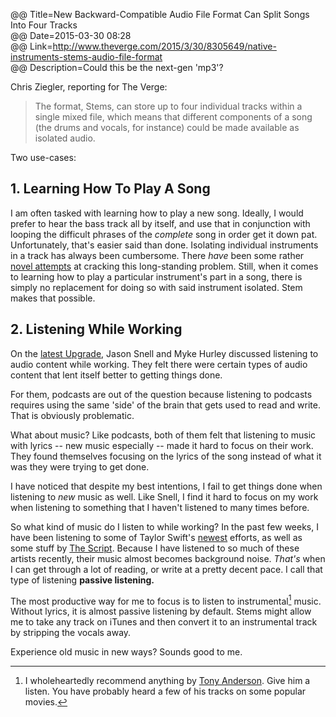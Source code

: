 @@ Title=New Backward-Compatible Audio File Format Can Split Songs Into Four Tracks  
@@ Date=2015-03-30 08:28   
@@ Link=http://www.theverge.com/2015/3/30/8305649/native-instruments-stems-audio-file-format  
@@ Description=Could this be the next-gen 'mp3'?  

Chris Ziegler, reporting for The Verge:
>The format, Stems, can store up to four individual tracks within a single mixed file, which means that different components of a song (the drums and vocals, for instance) could be made available as isolated audio.

Two use-cases: 

## 1. Learning How To Play A Song
I am often tasked with learning how to play a new song. Ideally, I would prefer to hear the bass track all by itself, and use that in conjunction with looping the difficult phrases of the *complete* song in order get it down pat. Unfortunately, that's easier said than done. Isolating individual instruments in a track has always been cumbersome. There *have* been some rather [novel attempts](http://supermegaultragroovy.com/products/capo/) at cracking this long-standing problem. Still, when it comes to
learning how to play a particular instrument's part in a song, there is simply no replacement for doing so with said instrument isolated. Stem makes that possible. 

## 2. Listening While Working
On the [latest Upgrade](https://overcast.fm/podcasts/episode/244136647097993?t=1410), Jason Snell and Myke Hurley discussed listening to audio content while working. They felt there were certain types of audio content that lent itself better to getting things done. 

For them, podcasts are out of the question because listening to podcasts requires using the same 'side' of the brain that gets used to read and write. That is obviously problematic. 

What about music? Like podcasts, both of them felt that listening to music with lyrics -- new music especially -- made it hard to focus on their work. They found themselves focusing on the lyrics of the song instead of what it was they were trying to get done. 

I have noticed that despite my best intentions, I fail to get things done when listening to *new* music as well. Like Snell, I find it hard to focus on my work when listening to something that I haven't listened to many times before. 

So what kind of music do I listen to while working? In the past few weeks, I have been listening to some of Taylor Swift's [newest](https://en.wikipedia.org/wiki/Red_(Taylor_Swift_album)) efforts, as well as some stuff by [The Script](https://en.wikipedia.org/wiki/The_Script). Because I have listened to so much of these artists recently, their music almost becomes background noise. *That's* when I can get through a lot of reading, or write at a pretty decent pace. I call that  type of listening **passive listening.**

The most productive way for me to focus is to listen to instrumental[^ta] music. Without lyrics, it is almost passive listening by default. Stems might allow me to take any track on iTunes and then convert it to an instrumental track by stripping the vocals away.

Experience old music in new ways? Sounds good to me.

[^ta]: I wholeheartedly recommend anything by [Tony Anderson](tonyandersonmusic.com). Give him a listen. You have probably heard a few of his tracks on some popular movies. 